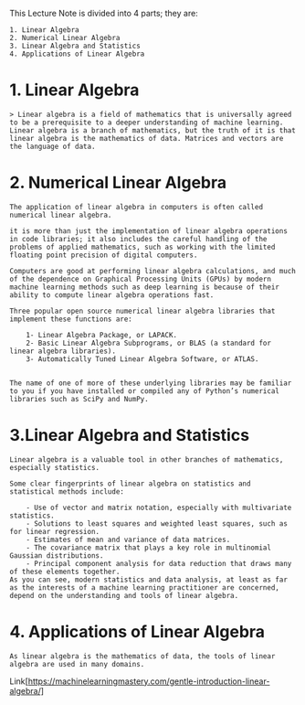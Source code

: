 This Lecture Note is divided into 4 parts; they are:

    1. Linear Algebra
    2. Numerical Linear Algebra
    3. Linear Algebra and Statistics
    4. Applications of Linear Algebra


# 1. Linear Algebra
    > Linear algebra is a field of mathematics that is universally agreed to be a prerequisite to a deeper understanding of machine learning.
    Linear algebra is a branch of mathematics, but the truth of it is that linear algebra is the mathematics of data. Matrices and vectors are the language of data.

# 2. Numerical Linear Algebra
    The application of linear algebra in computers is often called numerical linear algebra.

    it is more than just the implementation of linear algebra operations in code libraries; it also includes the careful handling of the problems of applied mathematics, such as working with the limited floating point precision of digital computers.

    Computers are good at performing linear algebra calculations, and much of the dependence on Graphical Processing Units (GPUs) by modern machine learning methods such as deep learning is because of their ability to compute linear algebra operations fast.

    Three popular open source numerical linear algebra libraries that implement these functions are:

        1- Linear Algebra Package, or LAPACK.
        2- Basic Linear Algebra Subprograms, or BLAS (a standard for linear algebra libraries).
        3- Automatically Tuned Linear Algebra Software, or ATLAS.


    The name of one of more of these underlying libraries may be familiar to you if you have installed or compiled any of Python’s numerical libraries such as SciPy and NumPy.


# 3.Linear Algebra and Statistics
    Linear algebra is a valuable tool in other branches of mathematics, especially statistics.

    Some clear fingerprints of linear algebra on statistics and statistical methods include:

        - Use of vector and matrix notation, especially with multivariate statistics.
        - Solutions to least squares and weighted least squares, such as for linear regression.
        - Estimates of mean and variance of data matrices.
        - The covariance matrix that plays a key role in multinomial Gaussian distributions.
        - Principal component analysis for data reduction that draws many of these elements together.
    As you can see, modern statistics and data analysis, at least as far as the interests of a machine learning practitioner are concerned, depend on the understanding and tools of linear algebra.

# 4. Applications of Linear Algebra
    As linear algebra is the mathematics of data, the tools of linear algebra are used in many domains.


Link[https://machinelearningmastery.com/gentle-introduction-linear-algebra/]